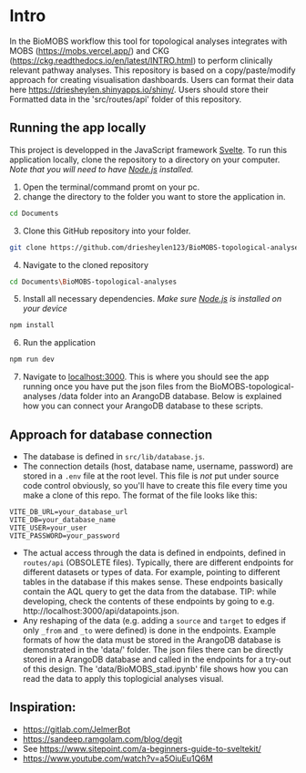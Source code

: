 # Intro
In the BioMOBS workflow this tool for topological analyses integrates with MOBS (https://mobs.vercel.app/) and CKG (https://ckg.readthedocs.io/en/latest/INTRO.html) to perform clinically relevant pathway analyses. This repository is based on a copy/paste/modify approach for creating visualisation dashboards. Users can format their data here https://driesheylen.shinyapps.io/shiny/. Users should store their Formatted data in the 'src/routes/api' folder of this repository.

## Running the app locally
This project is developped in the JavaScript framework [Svelte](https://svelte.dev). To run this application locally, clone the repository to a directory on your computer. *Note that you will need to have [Node.js](https://nodejs.org) installed.*

1. Open the terminal/command promt on your pc.
2. change the directory to the folder you want to store the application in.
```bash
cd Documents
```
3. Clone this GitHub repository into your folder.
```bash
git clone https://github.com/driesheylen123/BioMOBS-topological-analyses.git
```
4. Navigate to the cloned repository
```bash
cd Documents\BioMOBS-topological-analyses
```
5. Install all necessary dependencies. *Make sure [Node.js](https://nodejs.org) is installed on your device*
```bash
npm install
```
6. Run the application
```bash
npm run dev
```
7. Navigate to [localhost:3000](http://localhost:3000). This is where you should see the app running once you have put the json files from  the BioMOBS-topological-analyses
/data folder into an ArangoDB database. Below is explained how you can connect your ArangoDB database to these scripts.



## Approach for database connection
- The database is defined in `src/lib/database.js`.
- The connection details (host, database name, username, password) are stored in a `.env` file at the root level. This file is _not_ put under source code control obviously, so you'll have to create this file every time you make a clone of this repo. The format of the file looks like this:

```
VITE_DB_URL=your_database_url
VITE_DB=your_database_name
VITE_USER=your_user
VITE_PASSWORD=your_password
```

- The actual access through the data is defined in endpoints, defined in `routes/api` (OBSOLETE files). Typically, there are different endpoints for different datasets or types of data. For example, pointing to different tables in the database if this makes sense. These endpoints basically contain the AQL query to get the data from the database. TIP: while developing, check the contents of these endpoints by going to e.g. http://localhost:3000/api/datapoints.json.
- Any reshaping of the data (e.g. adding a `source` and `target` to edges if only `_from` and `_to` were defined) is done in the endpoints. Example formats of how  the data must be stored in the ArangoDB database is demonstrated in the 'data/' folder. The json files there can be directly stored in a ArangoDB database and called in the endpoints for a try-out of this design. The 'data/BioMOBS_stad.ipynb' file shows how you can read the data to apply this toplogicial analyses visual.

## Inspiration:
- https://gitlab.com/JelmerBot
- https://sandeep.ramgolam.com/blog/degit
- See https://www.sitepoint.com/a-beginners-guide-to-sveltekit/
- https://www.youtube.com/watch?v=a5OiuEu1Q6M
